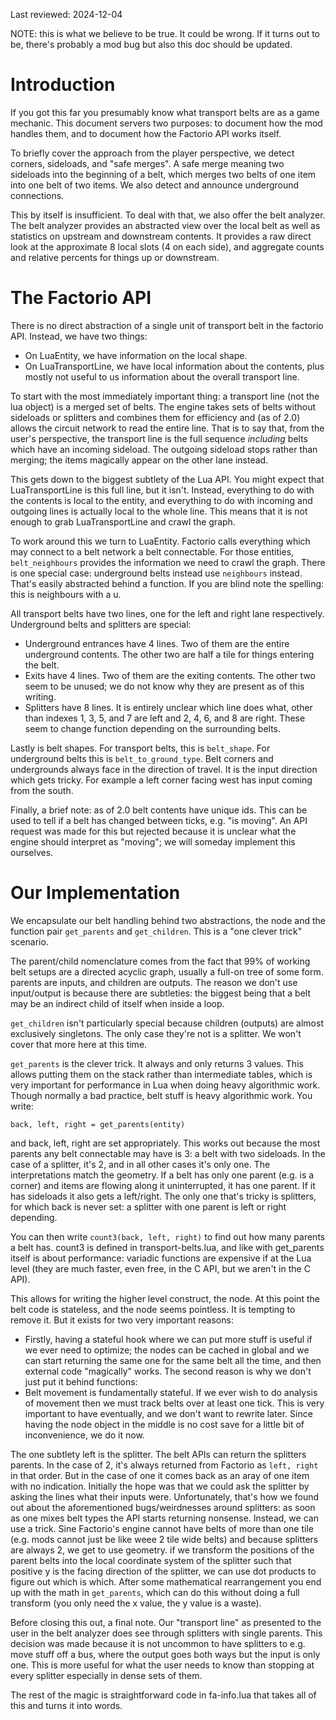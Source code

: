 Last reviewed: 2024-12-04

NOTE: this is what we believe to be true. It could be wrong.  If it turns out to
be, there's probably a mod bug but also this doc should be updated.

# Introduction

If you got this far you presumably know what transport belts are as a game
mechanic. This document servers two purposes: to document how the mod handles
them, and to document how the Factorio API works itself.

To briefly cover the approach from the player perspective, we detect corners,
sideloads, and "safe merges".  A safe merge meaning two sideloads into the
beginning of a belt, which merges two belts of one item into one belt of two
items.  We also detect and announce underground connections.

This by itself is insufficient.  To deal with that, we also offer the belt
analyzer.  The belt analyzer provides an abstracted view over the local belt as
well as statistics on upstream and downstream contents.  It provides a raw
direct look at the approximate 8 local slots (4 on each side), and aggregate
counts and relative percents for things up or downstream.

# The Factorio API

There is no direct abstraction of a single unit of transport belt in the
factorio API.  Instead, we have two things:

- On LuaEntity, we have information on the local shape.
- On LuaTransportLine, we have local information about the contents, plus mostly
  not useful to us information about the overall transport line.

To start with the most immediately important thing: a transport line (not the
lua object) is a merged set of belts.  The engine takes sets of belts without
sideloads or splitters and combines them for efficiency and (as of 2.0) allows
the circuit network to read the entire line.  That is to say that, from the
user's perspective, the transport line is the full sequence *including* belts
which have an incoming sideload.  The outgoing sideload stops rather than
merging; the items magically appear on the other lane instead.

This gets down to the biggest subtlety of the Lua API.  You might expect that
LuaTransportLine is this full line, but it isn't.  Instead, everything to do
with the contents is local to the entity, and everything to do with incoming and
outgoing lines is actually local to the whole line.  This means that it is not
enough to grab LuaTransportLine and crawl the graph.

To work around this we turn to LuaEntity.  Factorio calls everything which may
connect to a belt network a belt connectable.  For those entities,
`belt_neighbours` provides the information we need to crawl the graph.  There is
one special case: underground belts instead use `neighbours` instead.  That's
easily abstracted behind a function.  If you are blind note the spelling: this
is neighbours with a u.

All transport belts have two lines, one for the left and right lane
respectively.  Underground belts and splitters are special:

- Underground entrances have 4 lines. Two of them are the entire underground
  contents. The other two are half a tile for things entering the belt.
- Exits have 4 lines.  Two of them are the exiting contents.  The other two seem
  to be unused; we do not know why they are present as of this writing.
- Splitters have 8 lines.  It is entirely unclear which line does what, other
  than indexes 1, 3, 5, and 7 are left and 2, 4, 6, and 8 are right.  These seem
  to change function depending on the surrounding belts.

Lastly is belt shapes.  For transport belts, this is `belt_shape`.  For
underground belts this is `belt_to_ground_type`.  Belt corners and undergrounds
always face in the direction of travel.  It is the input direction which gets
tricky.  For example a left corner facing west has input coming from the south.


Finally, a brief note: as of 2.0 belt contents have unique ids.  This can be
used to tell if a belt has changed between ticks, e.g. "is moving".  An API
request was made for this but rejected because it is unclear what the engine
should interpret as "moving"; we will someday implement this ourselves.

# Our Implementation

We encapsulate our belt handling behind two abstractions, the node and the
function pair `get_parents` and `get_children`.  This is a "one clever trick"
scenario.

The parent/child nomenclature comes from the fact that 99% of working belt
setups are a directed acyclic graph, usually a full-on tree of some form.
parents are inputs, and children are outputs.  The reason we don't use
input/output is because there are subtleties: the biggest being that a belt may
be an indirect child of itself when inside a loop.

`get_children` isn't particularly special because children (outputs) are almost
exclusively singletons.  The only case they're not is a splitter.  We won't
cover that more here at this time.

`get_parents` is the clever trick.  It always and only returns 3 values.  This
allows putting them on the stack rather than intermediate tables, which is very
important for performance in Lua when doing heavy algorithmic work.  Though
normally a bad practice, belt stuff is heavy algorithmic work.  You write:

```
back, left, right = get_parents(entity)
```

and back, left, right are set appropriately.  This works out because the most
parents any belt connectable may have is 3: a belt with two sideloads.  In the
case of a splitter, it's 2, and in all other cases it's only one.  The
interpretations match the geometry.  If a belt has only one parent (e.g. is a
corner) and items are flowing along it uninterrupted, it has one parent.  If it
has sideloads it also gets a left/right.  The only one that's tricky is
splitters, for which back is never set: a splitter with one parent is left or
right depending.

You can then write `count3(back, left, right)` to find out how many parents a
belt has.  count3 is defined in transport-belts.lua, and like with get_parents
itself is about performance: variadic functions are expensive if at the Lua
level (they are much faster, even free, in the C API, but we aren't in the C
API).

This allows for writing the higher level construct, the node.  At this point the
belt code is stateless, and the node seems pointless.  It is tempting to remove
it.  But it exists for two very important reasons:

- Firstly, having a stateful hook where we can put more stuff is useful if we
  ever need to optimize; the nodes can be cached in global and we can start
  returning the same one for the same belt all the time, and then external code
  "magically" works.  The second reason is why we don't just put it behind
  functions:
- Belt movement is fundamentally stateful.  If we ever wish to do analysis of
  movement then we must track belts over at least one tick.  This is very
  important to have eventually, and we don't want to rewrite later.  Since
  having the node object in the middle is no cost save for a little bit of
  inconvenience, we do it now.


The one subtlety left is the splitter.  The belt APIs can return the splitters
parents.  In the case of 2, it's always returned from Factorio as `left, right`
in that order.  But in the case of one it comes back as an aray of one item with
no indication.  Initially the hope was that we could ask the splitter by asking
the lines what their inputs were.  Unfortunately, that's how we found out about
the aforementioned bugs/weirdnesses around splitters: as soon as one mixes belt
types the API starts returning nonsense.  Instead, we can use a trick.  Sine
Factorio's engine cannot have belts of more than one tile (e.g. mods cannot just
be like weee 2 tile wide belts) and because splitters are always 2, we get to
use geometry.  if we transform the positions of the parent belts into the local
coordinate system of the splitter such that positive y is the facing direction
of the splitter, we can use dot products to figure out which is which.  After
some mathematical rearrangement you end up with the math in `get_parents`, which
can do this without doing a full transform (you only need the x value, the y
value is a waste).

Before closing this out, a final note.  Our "transport line" as presented to the
user in the belt analyzer does see through splitters with single parents.  This
decision was made because it is not uncommon to have splitters to e.g. move
stuff off a bus, where the output goes both ways but the input is only one. This
is more useful for what the user needs to know than stopping at every splitter
especially in dense sets of them.

The rest of the magic is straightforward code in fa-info.lua that takes all of
this and turns it into words.
